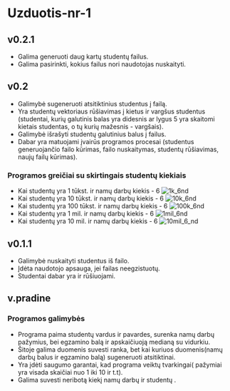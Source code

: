 # Uzduotis-nr-1

## v0.2.1
* Galima generuoti daug kartų studentų failus.
* Galima pasirinkti, kokius failus nori naudotojas nuskaityti.

## v0.2 
* Galimybė sugeneruoti atsitiktinius studentus į failą.
* Yra studentų vektoriaus rūšiavimas į kietus ir vargšus studentus
  (studentai, kurių galutinis balas yra didesnis ar lygus 5 yra skaitomi kietais studentas, o tų kurių mažesnis - vargšais).
* Galimybė išrašyti studentų galutinius balus į failus.
* Dabar yra matuojami įvairūs programos procesai (studentus generuojančio failo kūrimas, failo nuskaitymas, studentų rūšiavimas, naujų failų kūrimas).

### Programos greičiai su skirtingais studentų kiekiais
* Kai studentų yra 1 tūkst. ir namų darbų kiekis - 6
![1k_6nd](https://github.com/laurinykas/Uzduotis-nr-1/assets/112711939/ef805dd6-036c-40a2-a704-5f26f6ad0f52)
* Kai studentų yra 10 tūkst. ir namų darbų kiekis - 6
![10k_6nd](https://github.com/laurinykas/Uzduotis-nr-1/assets/112711939/436c36b9-466d-4a25-8381-f326903b8f51)
* Kai studentų yra 100 tūkst. ir namų darbų kiekis - 6
![100k_6nd](https://github.com/laurinykas/Uzduotis-nr-1/assets/112711939/68b93e4f-1c8e-4110-91bc-df5de26c32c8)
* Kai studentų yra 1 mil. ir namų darbų kiekis - 6
![1mil_6nd](https://github.com/laurinykas/Uzduotis-nr-1/assets/112711939/56e4f1ea-1a90-4463-aaa1-07558df7fe6a)
* Kai studentų yra 10 mil. ir namų darbų kiekis - 6
![10mil_6_nd](https://github.com/laurinykas/Uzduotis-nr-1/assets/112711939/e4da4830-9bad-4926-afce-0569ca2a4e4f)


## v0.1.1
* Galimybė nuskaityti studentus iš failo.
* Įdėta naudotojo apsauga, jei failas neegzistuotų.
* Studentai dabar yra ir rūšiuojami.

## v.pradine 
### Programos galimybės
* Programa paima studentų vardus ir pavardes, surenka namų  darbų pažymius, bei egzamino balą ir apskaičiuoją medianą su vidurkiu.
* Šitoje galima duomenis suvesti ranka, bet kai kuriuos duomenis(namų darbų balus ir egzamino balą) sugeneruoti atsitiktinai.
* Yra įdėti saugumo garantai, kad programa veiktų tvarkingai( pažymiai yra visada skaičiai nuo 1 iki 10 ir t.t).
* Galima suvesti neribotą kiekį namų darbų ir studentų .
